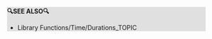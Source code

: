 <div style="margin:2em; background-color: #e0e0e0;">

<strong>🔍SEE ALSO🔍</strong>

 * Library Functions/Time/Durations_TOPIC

</div>

